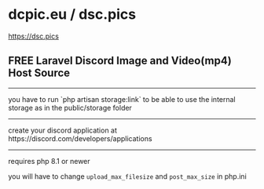 # dcpic.eu / dsc.pics
https://dsc.pics
## FREE Laravel Discord Image and Video(mp4) Host Source
<hr>
you have to run `php artisan storage:link` to be able to use the internal storage as in the public/storage folder
<hr>
create your discord application at https://discord.com/developers/applications <hr>
requires php 8.1 or newer

you will have to change `upload_max_filesize` and `post_max_size` in php.ini
